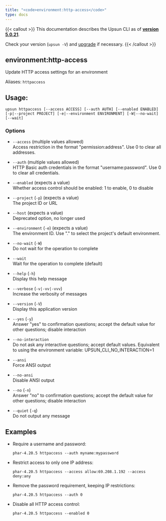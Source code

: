 ```yaml
---
title: "<code>environment:http-access</code>"
type: docs
---
```


{{< callout >}}
  This documentation describes the Upsun CLI as of **[version 5.0.21](https://github.com/platformsh/cli/releases/tag/5.0.21)**.
  
  Check your version (`upsun -V`) and [upgrade](/cli/#upgrade-the-cli) if necessary.
{{< /callout >}}

environment:http-access
-----------------------
Update HTTP access settings for an environment

Aliases: `httpaccess`

## Usage:

```
upsun httpaccess [--access ACCESS] [--auth AUTH] [--enabled ENABLED] [-p|--project PROJECT] [-e|--environment ENVIRONMENT] [-W|--no-wait] [--wait]
```

### Options

* `--access` (multiple values allowed)  
  Access restriction in the format "permission:address". Use 0 to clear all addresses.

* `--auth` (multiple values allowed)  
  HTTP Basic auth credentials in the format "username:password". Use 0 to clear all credentials.

* `--enabled` (expects a value)  
  Whether access control should be enabled: 1 to enable, 0 to disable

* `--project` (`-p`) (expects a value)  
  The project ID or URL

* `--host` (expects a value)  
  Deprecated option, no longer used

* `--environment` (`-e`) (expects a value)  
  The environment ID. Use "." to select the project's default environment.

* `--no-wait` (`-W`)  
  Do not wait for the operation to complete

* `--wait`  
  Wait for the operation to complete (default)

* `--help` (`-h`)  
  Display this help message

* `--verbose` (`-v|-vv|-vvv`)  
  Increase the verbosity of messages

* `--version` (`-V`)  
  Display this application version

* `--yes` (`-y`)  
  Answer "yes" to confirmation questions; accept the default value for other questions; disable interaction

* `--no-interaction`  
  Do not ask any interactive questions; accept default values. Equivalent to using the environment variable: UPSUN_CLI_NO_INTERACTION=1

* `--ansi`  
  Force ANSI output

* `--no-ansi`  
  Disable ANSI output

* `--no` (`-n`)  
  Answer "no" to confirmation questions; accept the default value for other questions; disable interaction

* `--quiet` (`-q`)  
  Do not output any message

## Examples

* Require a username and password:  
  ```
  phar-4.20.5 httpaccess --auth myname:mypassword
  ```

* Restrict access to only one IP address:  
  ```
  phar-4.20.5 httpaccess --access allow:69.208.1.192 --access deny:any
  ```

* Remove the password requirement, keeping IP restrictions:  
  ```
  phar-4.20.5 httpaccess --auth 0
  ```

* Disable all HTTP access control:  
  ```
  phar-4.20.5 httpaccess --enabled 0
  ```


